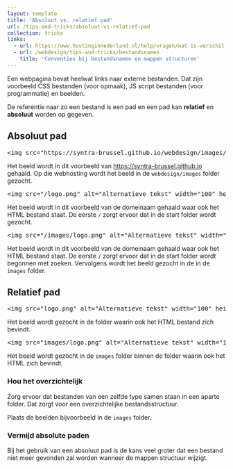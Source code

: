 ```yaml
---
layout: template
title: 'Absoluut vs. relatief pad'
url: /tips-and-tricks/absoluut-vs-relatief-pad
collection: tricks
links:
  - url: https://www.hostinginnederland.nl/help/vragen/wat-is-verschil-tussen-absoluut-relatief-pad-171
  - url: /webdesign/tips-and-tricks/bestandsnamen
    title: 'Conventies bij bestandsnamen en mappen structuren' 
--- 
```

Een webpagina bevat heelwat links naar externe bestanden. Dat zijn voorbeeld CSS bestanden (voor opmaak), JS script bestanden (voor programmatie) en beelden.

De referentie naar zo een bestand is een pad en een pad kan <strong>relatief</strong> en <strong>absoluut</strong> worden op gegeven.

## Absoluut pad

<pre data-enlighter-theme="beyond" data-enlighter-language="html">
&lt;img src=&quot;https://syntra-brussel.github.io/webdesign/images/logo.png&quot; alt=&quot;Alternatieve tekst&quot; width=&quot;100&quot; height=&quot;200&quot; /&gt;
</pre>

Het beeld wordt in dit voorbeeld van https://syntra-brussel.github.io gehaald. Op die webhosting wordt het beeld in de <code>webdesign/images</code> folder gezocht.

<pre data-enlighter-theme="beyond" data-enlighter-language="html">
&lt;img src=&quot;/logo.png&quot; alt=&quot;Alternatieve tekst&quot; width=&quot;100&quot; height=&quot;200&quot; /&gt;
</pre>

Het beeld wordt in dit voorbeeld van de domeinaam gehaald waar ook het HTML bestand staat. De eerste <code>/</code> zorgt ervoor dat in de start folder wordt gezocht.

<pre data-enlighter-theme="beyond" data-enlighter-language="html">
&lt;img src=&quot;/images/logo.png&quot; alt=&quot;Alternatieve tekst&quot; width=&quot;100&quot; height=&quot;200&quot; /&gt;
</pre>

Het beeld wordt in dit voorbeeld van de domeinaam gehaald waar ook het HTML bestand staat. De eerste <code>/</code> zorgt ervoor dat in de start folder wordt begonnen met zoeken. Vervolgens wordt het beeld gezocht in de in de <code>images</code> folder.

## Relatief pad

<pre data-enlighter-theme="beyond" data-enlighter-language="html">
&lt;img src=&quot;logo.png&quot; alt=&quot;Alternatieve tekst&quot; width=&quot;100&quot; height=&quot;200&quot; /&gt;
</pre>

Het beeld wordt gezocht in de folder waarin ook het HTML bestand zich bevindt.

<pre data-enlighter-theme="beyond" data-enlighter-language="html">
&lt;img src=&quot;images/logo.png&quot; alt=&quot;Alternatieve tekst&quot; width=&quot;100&quot; height=&quot;200&quot; /&gt;
</pre>

Het beeld wordt gezocht in de <code>images</code> folder binnen de folder waarin ook het HTML zich bevindt.

<div class="highlight">
<h3>Hou het overzichtelijk</h3>
<p>
Zorg ervoor dat bestanden van een zelfde type samen staan in een aparte folder. Dat zorgt voor een overzichtelijke bestandsstructuur.
</p>
<p>
Plaats de beelden bijvoorbeeld in de <code>images</code> folder.
</p>
</div>
<div class="highlight">
<h3>Vermijd absolute paden</h3>
<p>
Bij het gebruik van een absoluut pad is de kans veel groter dat een bestand niet meer gevonden zal worden wanneer de mappen structuur wijzigt.
</p>
</div>
